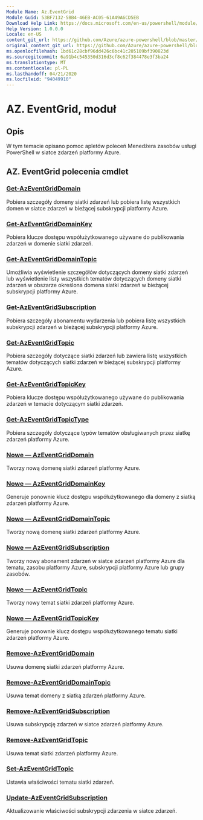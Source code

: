 ```yaml
---
Module Name: Az.EventGrid
Module Guid: 53BF7132-5BB4-46EB-AC05-61A49A6CD5EB
Download Help Link: https://docs.microsoft.com/en-us/powershell/module/az.eventgrid
Help Version: 1.0.0.0
Locale: en-US
content_git_url: https://github.com/Azure/azure-powershell/blob/master/src/EventGrid/EventGrid/help/Az.EventGrid.md
original_content_git_url: https://github.com/Azure/azure-powershell/blob/master/src/EventGrid/EventGrid/help/Az.EventGrid.md
ms.openlocfilehash: 1bd61c28cbf96dd426c6bc41c205109bf390823d
ms.sourcegitcommit: 6a91b4c545350d316d3cf8c62f384478e3f3ba24
ms.translationtype: MT
ms.contentlocale: pl-PL
ms.lasthandoff: 04/21/2020
ms.locfileid: "94049910"
---
```

# AZ. EventGrid, moduł
## Opis
W tym temacie opisano pomoc apletów poleceń Menedżera zasobów usługi PowerShell w siatce zdarzeń platformy Azure.

## AZ. EventGrid polecenia cmdlet
### [Get-AzEventGridDomain](Get-AzEventGridDomain.md)
Pobiera szczegóły domeny siatki zdarzeń lub pobiera listę wszystkich domen w siatce zdarzeń w bieżącej subskrypcji platformy Azure.

### [Get-AzEventGridDomainKey](Get-AzEventGridDomainKey.md)
Pobiera klucze dostępu współużytkowanego używane do publikowania zdarzeń w domenie siatki zdarzeń.

### [Get-AzEventGridDomainTopic](Get-AzEventGridDomainTopic.md)
Umożliwia wyświetlenie szczegółów dotyczących domeny siatki zdarzeń lub wyświetlenie listy wszystkich tematów dotyczących domeny siatki zdarzeń w obszarze określona domena siatki zdarzeń w bieżącej subskrypcji platformy Azure.

### [Get-AzEventGridSubscription](Get-AzEventGridSubscription.md)
Pobiera szczegóły abonamentu wydarzenia lub pobiera listę wszystkich subskrypcji zdarzeń w bieżącej subskrypcji platformy Azure.

### [Get-AzEventGridTopic](Get-AzEventGridTopic.md)
Pobiera szczegóły dotyczące siatki zdarzeń lub zawiera listę wszystkich tematów dotyczących siatki zdarzeń w bieżącej subskrypcji platformy Azure.

### [Get-AzEventGridTopicKey](Get-AzEventGridTopicKey.md)
Pobiera klucze dostępu współużytkowanego używane do publikowania zdarzeń w temacie dotyczącym siatki zdarzeń.

### [Get-AzEventGridTopicType](Get-AzEventGridTopicType.md)
Pobiera szczegóły dotyczące typów tematów obsługiwanych przez siatkę zdarzeń platformy Azure.

### [Nowe — AzEventGridDomain](New-AzEventGridDomain.md)
Tworzy nową domenę siatki zdarzeń platformy Azure.

### [Nowe — AzEventGridDomainKey](New-AzEventGridDomainKey.md)
Generuje ponownie klucz dostępu współużytkowanego dla domeny z siatką zdarzeń platformy Azure.

### [Nowe — AzEventGridDomainTopic](New-AzEventGridDomainTopic.md)
Tworzy nową domenę siatki zdarzeń platformy Azure.

### [Nowe — AzEventGridSubscription](New-AzEventGridSubscription.md)
Tworzy nowy abonament zdarzeń w siatce zdarzeń platformy Azure dla tematu, zasobu platformy Azure, subskrypcji platformy Azure lub grupy zasobów.

### [Nowe — AzEventGridTopic](New-AzEventGridTopic.md)
Tworzy nowy temat siatki zdarzeń platformy Azure.

### [Nowe — AzEventGridTopicKey](New-AzEventGridTopicKey.md)
Generuje ponownie klucz dostępu współużytkowanego tematu siatki zdarzeń platformy Azure.

### [Remove-AzEventGridDomain](Remove-AzEventGridDomain.md)
Usuwa domenę siatki zdarzeń platformy Azure.

### [Remove-AzEventGridDomainTopic](Remove-AzEventGridDomainTopic.md)
Usuwa temat domeny z siatką zdarzeń platformy Azure.

### [Remove-AzEventGridSubscription](Remove-AzEventGridSubscription.md)
Usuwa subskrypcję zdarzeń w siatce zdarzeń platformy Azure.

### [Remove-AzEventGridTopic](Remove-AzEventGridTopic.md)
Usuwa temat siatki zdarzeń platformy Azure.

### [Set-AzEventGridTopic](Set-AzEventGridTopic.md)
Ustawia właściwości tematu siatki zdarzeń.

### [Update-AzEventGridSubscription](Update-AzEventGridSubscription.md)
Aktualizowanie właściwości subskrypcji zdarzenia w siatce zdarzeń.

